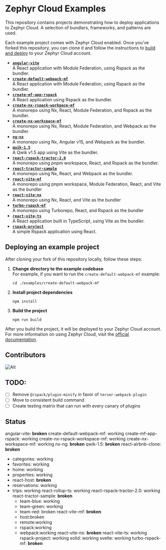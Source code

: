 # Zephyr Cloud Examples

This repository contains projects demonstrating how to deploy applications to Zephyr Cloud.
A selection of bundlers, frameworks, and patterns are used.

Each example project comes with Zephyr Cloud enabled.
Once you've forked this repository, you can clone it and follow the instructions to [build and deploy](#deploying-an-example-project) to your Zephyr Cloud account.

*   __[`angular-vite`](./examples/angular-vite)__  
    A React application with Module Federation, using Rspack as the bundler.
*   __[`create-default-webpack-mf`](./examples/create-default-webpack-mf)__  
    A React application with Module Federation, using Rspack as the bundler.
*   __[`create-mf-app-rspack`](./examples/create-mf-app-rspack)__  
    A React application using Rspack as the bundler.
*   __[`create-nx-rspack-workpace-mf`](./examples/create-nx-rspack-workpace-mf)__  
    A monorepo using Nx, React, Module Federation, and Rspack as the bundler.
*   __[`create-nx-workspace-mf`](./examples/create-nx-workspace-mf)__  
    A monorepo using Nx, React, Module Federation, and Webpack as the bundler.
*   __[`ng-nx`](./examples/ng-nx)__  
    A monorepo using Nx, Angular v15, and Webpack as the bundler.
*   __[`qwik-1.5`](./examples/qwik-1.5)__  
    A Qwik v1.5 app using Vite as the bundler.
*   __[`react-rspack-tractor-2.0`](./examples/react-rspack-tractor-2.0)__  
    A monorepo using pnpm workspace, React, and Rspack as the bundler.
*   __[`react-tractor-sample`](./examples/react-tractor-sample)__  
    A monorepo using Nx, React, and Webpack as the bundler.
*   __[`react-vite-mf`](./examples/react-vite-mf)__  
    A monorepo using pnpm workspace, Module Federation, React, and Vite as the bundler
*   __[`react-vite-nx`](./examples/react-vite-nx)__  
    A monorepo using Nx, React, and Vite as the bundler
*   __[`turbo-rspack-mf`](./examples/turbo-rspack-mf/)__  
    A monorepo using Turborepo, React, and Rspack as the bundler
*   __[`react-vite-ts`](./examples/react-vite-ts)__  
    A React application built in TypeScript, using Vite as the bundler.
*   __[`rspack-project`](./examples/rspack-project)__  
    A simple Rspack application using React.

## Deploying an example project
After cloning your fork of this repository locally, follow these steps:

1.  __Change directory to the example codebase__  
    For example, if you want to run the `create-default-webpack-mf` example:

    ```shell
    cd ./examples/create-default-webpack-mf
    ```
2.  __Install project dependencies__  
    ```shell
    npm install
    ```
3.  __Build the project__  
    ```shell
    npm run build
    ```

After you build the project, it will be deployed to your Zephyr Cloud account.
For more information on using Zephyr Cloud, visit the [official documentation][documentation].

[documentation]: https://docs.zephyr-cloud.io

## Contributors
![Alt](https://repobeats.axiom.co/api/embed/9d3af925eba49c0dd8ddd8ee144443242fba9b6a.svg "Repobeats analytics image")

## TODO:
- [ ] Remove `@rspack/plugin-minify` in favor of `terser-webpack-plugin`
- [ ] Move to consistent build command
- [ ] Create testing matrix that can run with every canary of plugins

## Status
angular-vite: **broken**
create-default-webpack-mf: working
create-mf-app-rspack: working
create-nx-rspack-workspace-mf: working
create-nx-workspace-mf: working
nx-ng: **broken**
qwik-1.5: **broken**
react-airbnb-clone: **broken**
  - categories: working
  - favorites: working
- home: working
- properties: working
- react-host: **broken** 
- reservations: working
- trips: working
react-rollup-ts: working
react-rspack-tractor-2.0: working
react-tractor-sample: **broken**
  - team-blue: working
  - team-green: working
  - team-red: broken
react-vite-mf: **broken**
  - host:broken
  - remote:working
  - rspack:working
  - webpack:working
react-vite-nx: **broken**
react-vite-ts: working
rspack-project: working
solid: working
svelte: working
turbo-rspack-mf: **broken**
